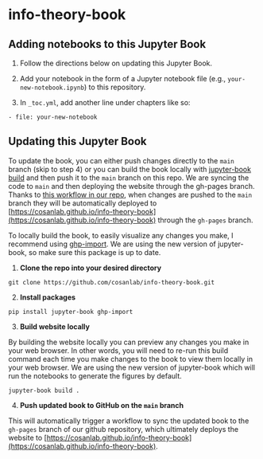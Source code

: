 # info-theory-book

## Adding notebooks to this Jupyter Book

1. Follow the directions below on updating this Jupyter Book.

2. Add your notebook in the form of a Jupyter notebook file (e.g., `your-new-notebook.ipynb`) to this repository.

3. In `_toc.yml`, add another line under chapters like so:

 ````- file: your-new-notebook````

## Updating this Jupyter Book

To update the book, you can either push changes directly to the `main` branch (skip to step 4) or you can build the book locally with [jupyter-book build](https://jupyterbook.org/start/build.html) and then push it to the `main` branch on this repo. We are syncing the code to `main` and then deploying the website through the gh-pages branch. Thanks to [this workflow in our repo](https://github.com/cosanlab/info-theory-book/blob/main/.github/workflows/deploy-book.yml), when changes are pushed to the `main` branch they will be automatically deployed to [https://cosanlab.github.io/info-theory-book](https://cosanlab.github.io/info-theory-book) through the `gh-pages` branch.

To locally build the book, to easily visualize any changes you make, I recommend using [ghp-import](https://github.com/c-w/ghp-import). We are using the new version of jupyter-book, so make sure this package is up to date.

1. **Clone the repo into your desired directory**

```git clone https://github.com/cosanlab/info-theory-book.git```

2. **Install packages**

```pip install jupyter-book ghp-import```

3. **Build website locally**

By building the website locally you can preview any changes you make in your web browser. In other words, you will need to re-run this build command each time you make changes to the book to view them locally in your web browser. We are using the new version of jupyter-book which will run the notebooks to generate the figures by default.

```jupyter-book build .```

4. **Push updated book to GitHub on the `main` branch**

This will automatically trigger a workflow to sync the updated book to the `gh-pages` branch of our github repository, which ultimately deploys the website to [https://cosanlab.github.io/info-theory-book](https://cosanlab.github.io/info-theory-book).
